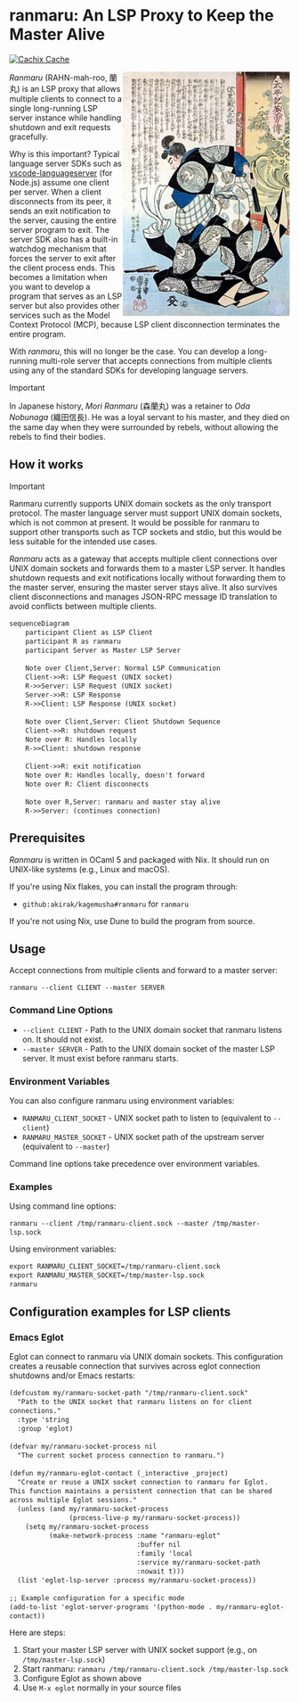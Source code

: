 # ranmaru: An LSP Proxy to Keep the Master Alive

[![Cachix Cache](https://img.shields.io/badge/cachix-akirak-blue.svg)](https://akirak.cachix.org)

<img src="./assets/ranmaru.jpg" alt="Ranmaru Mori painting. Art by Utagawa Kuniyoshi (ca.1850) from the TAIHEIKI EIYUDEN" align="right" width="300">

<!-- The above image is in the public domain. See https://en.wikipedia.org/wiki/Mori_Ranmaru#/media/File:Mori_Ranmaru-Utagawa_Kuniyoshi-ca.1850-_from_TAIHEIKI_EIYUDEN.jpg -->

*Ranmaru* (RAHN-mah-roo, 蘭丸) is an LSP proxy that allows multiple clients
to connect to a single long-running LSP server instance while handling
shutdown and exit requests gracefully.

Why is this important? Typical language server SDKs such as
[vscode-languageserver](https://github.com/Microsoft/vscode-languageserver-node)
(for Node.js) assume one client per server. When a client disconnects from its
peer, it sends an exit notification to the server, causing the entire
server program to exit. The server SDK also has a built-in watchdog mechanism
that forces the server to exit after the client process ends. This becomes a
limitation when you want to develop a program that serves as an LSP server but also
provides other services such as the Model Context Protocol (MCP), because LSP
client disconnection terminates the entire program.

With *ranmaru*, this will no longer be the case. You can develop
a long-running multi-role server that accepts connections from multiple clients
using any of the standard SDKs for developing language servers.

> [!IMPORTANT]
> In Japanese history, *Mori Ranmaru* (森蘭丸) was a retainer to *Oda Nobunaga*
> (織田信長). He was a loyal servant to his master, and they died on the same day
> when they were surrounded by rebels, without allowing the rebels to find their
> bodies.

## How it works

> [!IMPORTANT]
> Ranmaru currently supports UNIX domain sockets as the only transport protocol.
> The master language server must support UNIX domain sockets, which is not
> common at present. It would be possible for ranmaru to support other
> transports such as TCP sockets and stdio, but this would be less suitable for
> the intended use cases.

*Ranmaru* acts as a gateway that accepts multiple client connections over UNIX
domain sockets and forwards them to a master LSP server. It handles shutdown
requests and exit notifications locally without forwarding them to the master
server, ensuring the master server stays alive. It also survives client
disconnections and manages JSON-RPC message ID translation to avoid conflicts
between multiple clients.

```mermaid
sequenceDiagram
    participant Client as LSP Client
    participant R as ranmaru
    participant Server as Master LSP Server

    Note over Client,Server: Normal LSP Communication
    Client->>R: LSP Request (UNIX socket)
    R->>Server: LSP Request (UNIX socket)
    Server->>R: LSP Response
    R->>Client: LSP Response (UNIX socket)

    Note over Client,Server: Client Shutdown Sequence
    Client->>R: shutdown request
    Note over R: Handles locally
    R->>Client: shutdown response

    Client->>R: exit notification
    Note over R: Handles locally, doesn't forward
    Note over R: Client disconnects

    Note over R,Server: ranmaru and master stay alive
    R->>Server: (continues connection)
```

## Prerequisites

*Ranmaru* is written in OCaml 5 and packaged with Nix.
It should run on UNIX-like systems (e.g., Linux and macOS).

If you're using Nix flakes, you can install the program through:

- `github:akirak/kagemusha#ranmaru` for `ranmaru`

If you're not using Nix, use Dune to build the program from source.

## Usage

Accept connections from multiple clients and forward to a master server:

``` shell
ranmaru --client CLIENT --master SERVER
```

### Command Line Options

- `--client CLIENT` - Path to the UNIX domain socket that ranmaru listens on. It should not exist.
- `--master SERVER` - Path to the UNIX domain socket of the master LSP server. It must exist before ranmaru starts.

### Environment Variables

You can also configure ranmaru using environment variables:

- `RANMARU_CLIENT_SOCKET` - UNIX socket path to listen to (equivalent to `--client`)
- `RANMARU_MASTER_SOCKET` - UNIX socket path of the upstream server (equivalent to `--master`)

Command line options take precedence over environment variables.

### Examples

Using command line options:
``` shell
ranmaru --client /tmp/ranmaru-client.sock --master /tmp/master-lsp.sock
```

Using environment variables:
``` shell
export RANMARU_CLIENT_SOCKET=/tmp/ranmaru-client.sock
export RANMARU_MASTER_SOCKET=/tmp/master-lsp.sock
ranmaru
```

## Configuration examples for LSP clients

### Emacs Eglot

Eglot can connect to ranmaru via UNIX domain sockets. This configuration creates
a reusable connection that survives across eglot connection shutdowns and/or
Emacs restarts:

``` emacs-lisp
(defcustom my/ranmaru-socket-path "/tmp/ranmaru-client.sock"
  "Path to the UNIX socket that ranmaru listens on for client connections."
  :type 'string
  :group 'eglot)

(defvar my/ranmaru-socket-process nil
  "The current socket process connection to ranmaru.")

(defun my/ranmaru-eglot-contact (_interactive _project)
  "Create or reuse a UNIX socket connection to ranmaru for Eglot.
This function maintains a persistent connection that can be shared
across multiple Eglot sessions."
  (unless (and my/ranmaru-socket-process
               (process-live-p my/ranmaru-socket-process))
    (setq my/ranmaru-socket-process
          (make-network-process :name "ranmaru-eglot"
                                :buffer nil
                                :family 'local
                                :service my/ranmaru-socket-path
                                :nowait t)))
  (list 'eglot-lsp-server :process my/ranmaru-socket-process))

;; Example configuration for a specific mode
(add-to-list 'eglot-server-programs '(python-mode . my/ranmaru-eglot-contact))
```

Here are steps:

1. Start your master LSP server with UNIX socket support (e.g., on
   `/tmp/master-lsp.sock`)
2. Start ranmaru: `ranmaru /tmp/ranmaru-client.sock /tmp/master-lsp.sock`
3. Configure Eglot as shown above
4. Use `M-x eglot` normally in your source files
